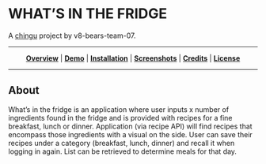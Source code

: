 <h1>WHAT’S IN THE FRIDGE</h1>

A <a href="https://chingu.io/" target="_blank">chingu</a> project by v8-bears-team-07.

<hr>
<p align="center">
<b><a href="#about-goodwork">Overview</a></b>
|
<b><a href="#demo">Demo</a></b>
|
<b><a href="#installation">Installation</a></b>
|
<b><a href="#screenshots-top">Screenshots</a></b>
|
<b><a href="#credits-top">Credits</a></b>
|
<b><a href="#license-top">License</a></b>
</p>
<hr>

## About
What’s in the fridge is an application where user inputs x number of ingredients found in the fridge and is provided with recipes for a fine breakfast, lunch or dinner. Application (via recipe API) will find recipes that encompass those ingredients with a visual on the side. User can save their recipes under a category (breakfast, lunch, dinner) and recall it when logging in again. List can be retrieved to determine meals for that day.